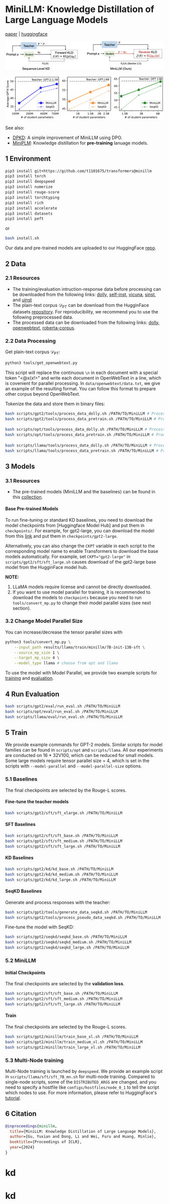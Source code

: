 # MiniLLM: Knowledge Distillation of Large Language Models

[paper](https://arxiv.org/abs/2306.08543) | [huggingface](https://huggingface.co/MiniLLM)

![Method](./figures/method.png)

![Results](./figures/results.png)

See also:
+ [DPKD](https://github.com/microsoft/LMOps/tree/main/dpkd): A simple improvement of MiniLLM using DPO.
+ [MiniPLM](https://github.com/thu-coai/MiniPLM): Knowledge distillation for **pre-training** lanuage models.

## 1 Environment
```bash
pip3 install git+https://github.com/t1101675/transformers@minillm
pip3 install torch
pip3 install deepspeed
pip3 install numerize
pip3 install rouge-score
pip3 install torchtyping
pip3 install rich
pip3 install accelerate
pip3 install datasets
pip3 install peft
```
or
```bash
bash install.sh
```

Our data and pre-trained models are uploaded to our HuggingFace [repo](https://huggingface.co/MiniLLM).

## 2 Data
### 2.1 Resources
+ The training/evaluation intruction-response data before processing can be downloaded from the following links: [dolly](https://huggingface.co/datasets/MiniLLM/dolly), [self-inst](https://huggingface.co/datasets/MiniLLM/self-inst), [vicuna](https://huggingface.co/datasets/MiniLLM/Vicuna), [sinst](https://huggingface.co/datasets/MiniLLM/sinst), and [uinst](https://huggingface.co/datasets/MiniLLM/uinst)
+ The plain-text corpus $\mathcal{D}_\text{PT}$ can be download from the HugginFace datasets [repository](https://huggingface.co/datasets/openwebtext). For reproducibility, we recommend you to use the following preprocessed data.
+ The processed data can be downloaded from the following links: [dolly](https://huggingface.co/datasets/MiniLLM/dolly-processed), [openwebtext](https://huggingface.co/datasets/MiniLLM/openwebtext-processed), [roberta-corpus](https://huggingface.co/datasets/MiniLLM/roberta-corpus-processed).


### 2.2 Data Processing
Get plain-text corpus $\mathcal{D}_\text{PT}$:
```bash
python3 tools/get_openwebtext.py
```
This script will replace the continuous `\n` in each document with a special token "<@x(x!>" and write each document in OpenWebText in a line, which is covenient for parallel processing. In `data/openwebtext/data.txt`, we give an example of the resulting format. You can follow this format to prepare other corpus beyond OpenWebText.

Tokenize the data and store them in binary files:
```bash
bash scripts/gpt2/tools/process_data_dolly.sh /PATH/TO/MiniLLM # Process Dolly Train / Validation Data
bash scripts/gpt2/tools/process_data_pretrain.sh /PATH/TO/MiniLLM # Process OpenWebText Train / Validation Data

bash scripts/opt/tools/process_data_dolly.sh /PATH/TO/MiniLLM # Process Dolly Train / Validation Data
bash scripts/opt/tools/process_data_pretrain.sh /PATH/TO/MiniLLM # Process RoBERTa Corpus Train / Validation Data

bash scripts/llama/tools/process_data_dolly.sh /PATH/TO/MiniLLM # Process Dolly Train / Validation Data
bash scripts/llama/tools/process_data_pretrain.sh /PATH/TO/MiniLLM # Process RoBERTa Corpus Train / Validation Data
```

## 3 Models
### 3.1 Resources
+ The pre-trained models (MiniLLM and the baselines) can be found in this [collection](https://huggingface.co/collections/MiniLLM/minillm-66f51b3d667b4ee25046dafd).

#### Base Pre-trained Models
To run fine-tuning or standard KD baselines, you need to download the model checkpoints from [Huggingface Model Hub] and put them in `checkpoints/`. For example, for gpt2-large, you can download the model from this [link](https://huggingface.co/gpt2-large/tree/main) and put them in `checkpoints/gpt2-large`.

Alternatively, you can also change the `CKPT` variable in each script to the corresponding model name to enable Transformers to download the base models automatically. For example, set `CKPT="gpt2-large"` in `scripts/gpt2/sft/sft_large.sh` causes download of the gpt2-large base model from the HugginFace model hub.

**NOTE:** 
1. LLaMA models require license and cannot be directly downloaded. 
2. If you want to use model parallel for training, it is recommended to download the models to `checkpoints` because you need to run `tools/convert_mp.py` to change their model parallel sizes (see next section).

### 3.2 Change Model Parallel Size
You can increase/decrease the tensor parallel sizes with
```bash
python3 tools/convert_mp.py \
    --input_path results/llama/train/minillm/7B-init-13B-sft \
    --source_mp_size 1 \
    --target_mp_size 4 \
    --model_type llama # choose from opt and llama
```
To use the model with Model Parallel, we provide two example scripts for [training](https://github.com/microsoft/LMOps/tree/main/minillm/scripts/llama/sft/sft_7B_mp4.sh) and [evaluation](https://github.com/microsoft/LMOps/tree/main/minillm/scripts/llama/sft/eval_main_dolly_mp4.sh).

## 4 Run Evaluation
```bash
bash scripts/gpt2/eval/run_eval.sh /PATH/TO/MiniLLM
bash scripts/opt/eval/run_eval.sh /PATH/TO/MiniLLM
bash scripts/llama/eval/run_eval.sh /PATH/TO/MiniLLM
```

## 5 Train
We provide example commands for GPT-2 models. Similar scripts for model families can be found in `scripts/opt` and `scripts/llama`. All our experiments are conducted on 16 \* 32V100, which can be reduced for small models.
Some large models require tensor parallel size = 4, which is set in the scripts with `--model-parallel` and `--model-parallel-size` options.

### 5.1 Baselines
The final checkpoints are selected by the Rouge-L scores.
#### Fine-tune the teacher models
```bash
bash scripts/gpt2/sft/sft_xlarge.sh /PATH/TO/MiniLLM
```
#### SFT Baselines
```bash
bash scripts/gpt2/sft/sft_base.sh /PATH/TO/MiniLLM
bash scripts/gpt2/sft/sft_medium.sh /PATH/TO/MiniLLM
bash scripts/gpt2/sft/sft_large.sh /PATH/TO/MiniLLM
```

#### KD Baselines
```bash
bash scripts/gpt2/kd/kd_base.sh /PATH/TO/MiniLLM
bash scripts/gpt2/kd/kd_medium.sh /PATH/TO/MiniLLM
bash scripts/gpt2/kd/kd_large.sh /PATH/TO/MiniLLM
```

#### SeqKD Baselines
Generate and process responses with the teacher:
```bash
bash scripts/gpt2/tools/generate_data_seqkd.sh /PATH/TO/MiniLLM
bash scripts/gpt2/tools/process_pseudo_data_seqkd.sh /PATH/TO/MiniLLM
```
Fine-tune the model with SeqKD:
```bash
bash scripts/gpt2/seqkd/seqkd_base.sh /PATH/TO/MiniLLM
bash scripts/gpt2/seqkd/seqkd_medium.sh /PATH/TO/MiniLLM
bash scripts/gpt2/seqkd/seqkd_large.sh /PATH/TO/MiniLLM
```

### 5.2 MiniLLM
#### Initial Checkpoints
The final checkpoints are selected by the **validation loss**.
```bash
bash scripts/gpt2/sft/sft_base.sh /PATH/TO/MiniLLM
bash scripts/gpt2/sft/sft_medium.sh /PATH/TO/MiniLLM
bash scripts/gpt2/sft/sft_large.sh /PATH/TO/MiniLLM
```

#### Train
The final checkpoints are selected by the Rouge-L scores.
```bash
bash scripts/gpt2/minillm/train_base_xl.sh /PATH/TO/MiniLLM
bash scripts/gpt2/minillm/train_medium_xl.sh /PATH/TO/MiniLLM
bash scripts/gpt2/minillm/train_large_xl.sh /PATH/TO/MiniLLM
```

### 5.3 Multi-Node training
Multi-Node training is launched by `deepspeed`. We provide an example script in `scripts/llama/sft/sft_7B_mn.sh` for multi-node training. Compared to single-node scripts, some of the `DISTRIBUTED_ARGS` are changed, and you need to specify a hostfile like `configs/hostfiles/node_0_1` to tell the script which nodes to use. For more information, please refer to HuggingFace's [tutorial](https://huggingface.co/docs/transformers/main_classes/deepspeed#the-deepspeed-launcher).


## 6 Citation
```bibtex
@inproceedings{minillm,
  title={MiniLLM: Knowledge Distillation of Large Language Models},
  author={Gu, Yuxian and Dong, Li and Wei, Furu and Huang, Minlie},
  booktitle={Proceedings of ICLR},
  year={2024}
}
```
# kd
# kd
